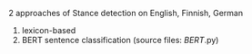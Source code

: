 2 approaches of Stance detection on English, Finnish, German
1. lexicon-based
2. BERT sentence classification (source files: *BERT*.py)
